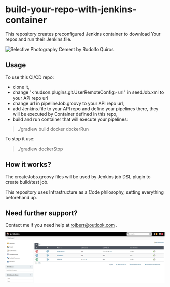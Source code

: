 # build-your-repo-with-jenkins-container

This repository creates preconfigured Jenkins container to download Your repos and run their Jenkins.file.

![Selective Photography Cement by Rodolfo Quiros](./img/pexels-rodolfo-quirós-2219024.jpg)

## Usage

To use this CI/CD repo:

- clone it,
- change "<hudson.plugins.git.UserRemoteConfig> url" in seedJob.xml to your API repo url
- change url in pipelineJob.groovy to your API repo url,
- add Jenkins.file to your API repo and define your pipelines there, they will be executed by Container defined in this repo,
- build and run container that will execute your pipelines:

> ./gradlew build docker dockerRun

To stop it use:

> ./gradlew dockerStop

## How it works?

The createJobs.groovy files will be used by Jenkins job DSL plugin to create build/test job.

This repository uses Infrastructure as a Code philosophy, setting everything beforehand up.

## Need further support?

Contact me if you need help at rojberr@outlook.com .  

![Jenkins Screenshot](./img/jenkins-example.jpg)
